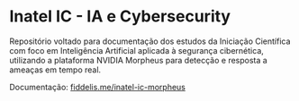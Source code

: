 # Inatel IC - IA e Cybersecurity

Repositório voltado para documentação dos estudos da Iniciação Científica com foco em Inteligência Artificial aplicada à segurança cibernética,
utilizando a plataforma NVIDIA Morpheus para detecção e resposta a ameaças em tempo real.

Documentação: [fiddelis.me/inatel-ic-morpheus](http://fiddelis.me/inatel-ic-morpheus/)